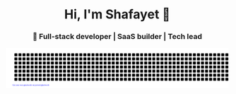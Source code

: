 <h1 align="center">Hi, I'm Shafayet 👋</h1>

<h3 align="center">🚀 Full-stack developer | SaaS builder | Tech lead</h3>
<div align="center">

![Shafayet](gitartwork.svg)

</div>

<!--
## 📊 GitHub Stats
![GitHub stats](https://github-readme-stats.vercel.app/api?username=shafayet9780&show_icons=true&theme=radical)
!-->
